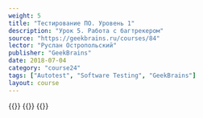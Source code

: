 ```yaml
---
weight: 5
title: "Тестирование ПО. Уровень 1"
description: "Урок 5. Работа с багтрекером"
source: "https://geekbrains.ru/courses/84"
lector: "Руслан Остропольский"
publisher: "GeekBrains"
date: 2018-07-04
category: "course24"
tags: ["Autotest", "Software Testing", "GeekBrains"]
layout: course
---
```

{{<players>}}
    {{<protonvideo d0e2f0cb36f7ca5ae75d62a42a4e5f15>}}
{{</players>}}

